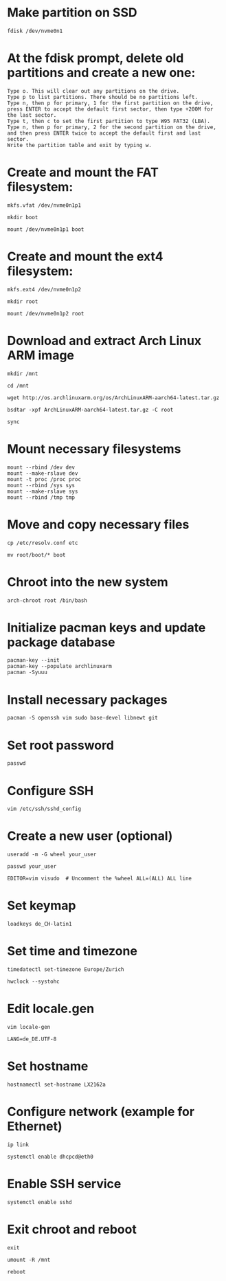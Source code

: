 # Make partition on SSD
```
fdisk /dev/nvme0n1
```
# At the fdisk prompt, delete old partitions and create a new one:

    Type o. This will clear out any partitions on the drive.
    Type p to list partitions. There should be no partitions left.
    Type n, then p for primary, 1 for the first partition on the drive, press ENTER to accept the default first sector, then type +200M for the last sector.
    Type t, then c to set the first partition to type W95 FAT32 (LBA).
    Type n, then p for primary, 2 for the second partition on the drive, and then press ENTER twice to accept the default first and last sector.
    Write the partition table and exit by typing w.

# Create and mount the FAT filesystem:
```
mkfs.vfat /dev/nvme0n1p1
```
```
mkdir boot
```
```
mount /dev/nvme0n1p1 boot
```
# Create and mount the ext4 filesystem:
```
mkfs.ext4 /dev/nvme0n1p2
```
```
mkdir root
```
```
mount /dev/nvme0n1p2 root
```
# Download and extract Arch Linux ARM image
```
mkdir /mnt
```
```
cd /mnt
```
```
wget http://os.archlinuxarm.org/os/ArchLinuxARM-aarch64-latest.tar.gz
```
```
bsdtar -xpf ArchLinuxARM-aarch64-latest.tar.gz -C root
```
```
sync
```
# Mount necessary filesystems
```
mount --rbind /dev dev
mount --make-rslave dev
mount -t proc /proc proc
mount --rbind /sys sys
mount --make-rslave sys
mount --rbind /tmp tmp
```
# Move and copy necessary files
```
cp /etc/resolv.conf etc
```
```
mv root/boot/* boot
```
# Chroot into the new system
```
arch-chroot root /bin/bash
```

# Initialize pacman keys and update package database
```
pacman-key --init
pacman-key --populate archlinuxarm
pacman -Syuuu
```
# Install necessary packages
```
pacman -S openssh vim sudo base-devel libnewt git
```
# Set root password
```
passwd
```
# Configure SSH
```
vim /etc/ssh/sshd_config
```
# Create a new user (optional)
```
useradd -m -G wheel your_user
```
```
passwd your_user
```
```
EDITOR=vim visudo  # Uncomment the %wheel ALL=(ALL) ALL line
```
# Set keymap
```
loadkeys de_CH-latin1
```
# Set time and timezone
```
timedatectl set-timezone Europe/Zurich
```
```
hwclock --systohc
```
# Edit locale.gen
```
vim locale-gen
```
```
LANG=de_DE.UTF-8
```
# Set hostname
```
hostnamectl set-hostname LX2162a
```
# Configure network (example for Ethernet)
```
ip link
```
```
systemctl enable dhcpcd@eth0
```
# Enable SSH service
```
systemctl enable sshd
```
# Exit chroot and reboot
```
exit
```
```
umount -R /mnt
```
```
reboot
```
``````
